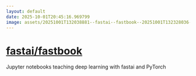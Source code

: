 ```yaml
---
layout: default
date: 2025-10-01T20:45:16.969799
image: assets/20251001T132038881--fastai--fastbook--20251001T132328036--cropped.png
---
```


# [fastai/fastbook](https://github.com/fastai/fastbook)

Jupyter notebooks teaching deep learning with fastai and PyTorch
